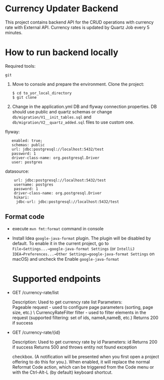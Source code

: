 # Currency Updater Backend

This project contains backend API for the CRUD operations with currency rate with External API. Currency rates is
updated by Quartz Job every 5 minutes.

# How to run backend locally

Required tools:

    git

1. Move to console and prepare the environment. Clone the project:

       $ cd to_yor_local_directory
       $ git clone

2. Change in the application.yml DB and flyway connection properties. DB should use public and quartz schemas or
   change `db/migration/V1__init_tables.sql` and `db/migration/V2__quartz_added.sql` files to use custom one.

flyway:

       enabled: true;
       schemas: public
       url: jdbc:postgresql://localhost:5432/test
       password: 1
       driver-class-name: org.postgresql.Driver
       user: postgres

datasource:

        url: jdbc:postgresql://localhost:5432/test
        username: postgres
        password: 1
        driver-class-name: org.postgresql.Driver
        hikari:
         jdbc-url: jdbc:postgresql://localhost:5432/test

## Format code

- execute `mvn fmt:format` command in console
- Install Idea `google-java-format` plugin. The plugin will be disabled by default. To enable it in the current project,
  go to `File→Settings...→google-java-format Settings` (or `IntelliJ
  IDEA→Preferences...→Other Settings→google-java-format Settings` on macOS) and uncheck the Enable `google-java-format`

  # Supported endpoints

* GET /currency-rate/list

  Description: Used to get currency rate list
  Parameters: \
  Pageable request - used to configure page parameters (sorting, page size, etc.)
  \ CurrencyRateFilter filter - used to filter elements in the request (supported filtering: set of ids, nameA,nameB,
  etc.)
  Returns 200 if success

* GET /currency-rate/{id}

  Description: Used to get currency rate by id
  Parameters: id
  Returns 200 if success
  Returns 500 and throws entity not found exception

  checkbox. (A notification will be presented when you first open a project
  offering to do this for you.). When enabled, it will replace the normal Reformat Code action, which can be triggered
  from the Code menu or with the Ctrl-Alt-L (by default) keyboard shortcut.

